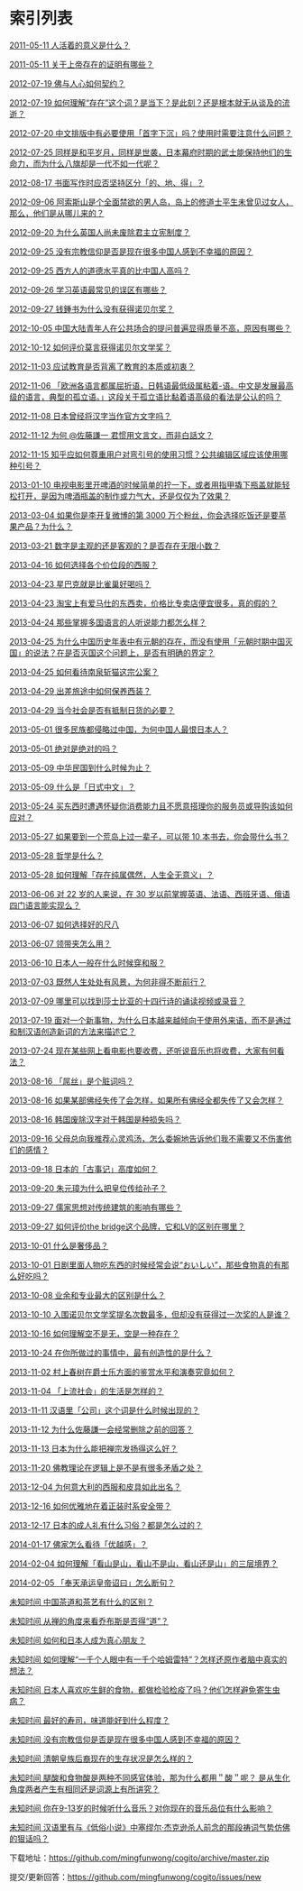 <h1>索引列表</h1>
<p><a href="https://github.com/mingfunwong/cogito/blob/master/2011-05-11%20%e4%ba%ba%e6%b4%bb%e7%9d%80%e7%9a%84%e6%84%8f%e4%b9%89%e6%98%af%e4%bb%80%e4%b9%88%ef%bc%9f.md"> 2011-05-11 人活着的意义是什么？</a></p>
<p><a href="https://github.com/mingfunwong/cogito/blob/master/2011-05-11%20%e5%85%b3%e4%ba%8e%e4%b8%8a%e5%b8%9d%e5%ad%98%e5%9c%a8%e7%9a%84%e8%af%81%e6%98%8e%e6%9c%89%e5%93%aa%e4%ba%9b%ef%bc%9f.md"> 2011-05-11 关于上帝存在的证明有哪些？</a></p>
<p><a href="https://github.com/mingfunwong/cogito/blob/master/2012-07-19%20%e4%bd%9b%e4%b8%8e%e4%ba%ba%e5%bf%83%e5%a6%82%e4%bd%95%e5%a5%91%e7%ba%a6%ef%bc%9f.md"> 2012-07-19 佛与人心如何契约？</a></p>
<p><a href="https://github.com/mingfunwong/cogito/blob/master/2012-07-19%20%e5%a6%82%e4%bd%95%e7%90%86%e8%a7%a3%e2%80%9c%e5%ad%98%e5%9c%a8%e2%80%9d%e8%bf%99%e4%b8%aa%e8%af%8d%ef%bc%9f%e6%98%af%e5%bd%93%e4%b8%8b%ef%bc%9f%e6%98%af%e6%ad%a4%e5%88%bb%ef%bc%9f%e8%bf%98%e6%98%af%e6%a0%b9%e6%9c%ac%e5%b0%b1%e6%97%a0%e4%bb%8e%e8%b0%88%e5%8f%8a%e7%9a%84%e6%b5%81%e9%80%9d%ef%bc%9f.md"> 2012-07-19 如何理解“存在”这个词？是当下？是此刻？还是根本就无从谈及的流逝？</a></p>
<p><a href="https://github.com/mingfunwong/cogito/blob/master/2012-07-20%20%e4%b8%ad%e6%96%87%e6%8e%92%e7%89%88%e4%b8%ad%e6%9c%89%e5%bf%85%e8%a6%81%e4%bd%bf%e7%94%a8%e3%80%8c%e9%a6%96%e5%ad%97%e4%b8%8b%e6%b2%89%e3%80%8d%e5%90%97%ef%bc%9f%e4%bd%bf%e7%94%a8%e6%97%b6%e9%9c%80%e8%a6%81%e6%b3%a8%e6%84%8f%e4%bb%80%e4%b9%88%e9%97%ae%e9%a2%98%ef%bc%9f.md"> 2012-07-20 中文排版中有必要使用「首字下沉」吗？使用时需要注意什么问题？</a></p>
<p><a href="https://github.com/mingfunwong/cogito/blob/master/2012-07-25%20%e5%90%8c%e6%a0%b7%e6%98%af%e5%92%8c%e5%b9%b3%e5%b2%81%e6%9c%88%ef%bc%8c%e5%90%8c%e6%a0%b7%e6%98%af%e4%b8%96%e8%a2%ad%ef%bc%8c%e6%97%a5%e6%9c%ac%e5%b9%95%e5%ba%9c%e6%97%b6%e6%9c%9f%e7%9a%84%e6%ad%a6%e5%a3%ab%e8%83%bd%e4%bf%9d%e6%8c%81%e4%bb%96%e4%bb%ac%e7%9a%84%e7%94%9f%e5%91%bd%e5%8a%9b%ef%bc%8c%e8%80%8c%e4%b8%ba%e4%bb%80%e4%b9%88%e5%85%ab%e6%97%97%e5%8d%b4%e6%98%af%e4%b8%80%e4%bb%a3%e4%b8%8d%e5%a6%82%e4%b8%80%e4%bb%a3%e5%91%a2%ef%bc%9f.md"> 2012-07-25 同样是和平岁月，同样是世袭，日本幕府时期的武士能保持他们的生命力，而为什么八旗却是一代不如一代呢？</a></p>
<p><a href="https://github.com/mingfunwong/cogito/blob/master/2012-08-17%20%e4%b9%a6%e9%9d%a2%e5%86%99%e4%bd%9c%e6%97%b6%e5%ba%94%e5%90%a6%e5%9d%9a%e6%8c%81%e5%8c%ba%e5%88%86%e3%80%8c%e7%9a%84%e3%80%81%e5%9c%b0%e3%80%81%e5%be%97%e3%80%8d%ef%bc%9f.md"> 2012-08-17 书面写作时应否坚持区分「的、地、得」？</a></p>
<p><a href="https://github.com/mingfunwong/cogito/blob/master/2012-09-06%20%e9%98%bf%e7%b4%a2%e6%96%af%e5%b1%b1%e6%98%af%e4%b8%aa%e5%85%a8%e9%9d%a2%e7%a6%81%e6%ac%b2%e7%9a%84%e7%94%b7%e4%ba%ba%e5%b2%9b%ef%bc%8c%e5%b2%9b%e4%b8%8a%e7%9a%84%e4%bf%ae%e9%81%93%e5%a3%ab%e5%b9%b3%e7%94%9f%e6%9c%aa%e6%9b%be%e8%a7%81%e8%bf%87%e5%a5%b3%e4%ba%ba%ef%bc%8c%e9%82%a3%e4%b9%88%ef%bc%8c%e4%bb%96%e4%bb%ac%e6%98%af%e4%bb%8e%e5%93%aa%e5%84%bf%e6%9d%a5%e7%9a%84%ef%bc%9f.md"> 2012-09-06 阿索斯山是个全面禁欲的男人岛，岛上的修道士平生未曾见过女人，那么，他们是从哪儿来的？</a></p>
<p><a href="https://github.com/mingfunwong/cogito/blob/master/2012-09-20%20%e4%b8%ba%e4%bb%80%e4%b9%88%e8%8b%b1%e5%9b%bd%e4%ba%ba%e5%b0%9a%e6%9c%aa%e5%ba%9f%e9%99%a4%e5%90%9b%e4%b8%bb%e7%ab%8b%e5%ae%aa%e5%88%b6%e5%ba%a6%ef%bc%9f.md"> 2012-09-20 为什么英国人尚未废除君主立宪制度？</a></p>
<p><a href="https://github.com/mingfunwong/cogito/blob/master/2012-09-25%20%e6%b2%a1%e6%9c%89%e5%ae%97%e6%95%99%e4%bf%a1%e4%bb%b0%e6%98%af%e5%90%a6%e6%98%af%e7%8e%b0%e5%9c%a8%e5%be%88%e5%a4%9a%e4%b8%ad%e5%9b%bd%e4%ba%ba%e6%84%9f%e5%88%b0%e4%b8%8d%e5%b9%b8%e7%a6%8f%e7%9a%84%e5%8e%9f%e5%9b%a0%ef%bc%9f.md"> 2012-09-25 没有宗教信仰是否是现在很多中国人感到不幸福的原因？</a></p>
<p><a href="https://github.com/mingfunwong/cogito/blob/master/2012-09-25%20%e8%a5%bf%e6%96%b9%e4%ba%ba%e7%9a%84%e9%81%93%e5%be%b7%e6%b0%b4%e5%b9%b3%e7%9c%9f%e7%9a%84%e6%af%94%e4%b8%ad%e5%9b%bd%e4%ba%ba%e9%ab%98%e5%90%97%ef%bc%9f.md"> 2012-09-25 西方人的道德水平真的比中国人高吗？</a></p>
<p><a href="https://github.com/mingfunwong/cogito/blob/master/2012-09-26%20%e5%ad%a6%e4%b9%a0%e8%8b%b1%e8%af%ad%e6%9c%80%e5%b8%b8%e8%a7%81%e7%9a%84%e8%af%af%e5%8c%ba%e6%9c%89%e5%93%aa%e4%ba%9b%ef%bc%9f.md"> 2012-09-26 学习英语最常见的误区有哪些？</a></p>
<p><a href="https://github.com/mingfunwong/cogito/blob/master/2012-09-27%20%e9%92%b1%e9%8d%be%e4%b9%a6%e4%b8%ba%e4%bb%80%e4%b9%88%e6%b2%a1%e6%9c%89%e8%8e%b7%e5%be%97%e8%af%ba%e8%b4%9d%e5%b0%94%e5%a5%96%ef%bc%9f.md"> 2012-09-27 钱鍾书为什么没有获得诺贝尔奖？</a></p>
<p><a href="https://github.com/mingfunwong/cogito/blob/master/2012-10-05%20%e4%b8%ad%e5%9b%bd%e5%a4%a7%e9%99%86%e9%9d%92%e5%b9%b4%e4%ba%ba%e5%9c%a8%e5%85%ac%e5%85%b1%e5%9c%ba%e5%90%88%e7%9a%84%e6%8f%90%e9%97%ae%e6%99%ae%e9%81%8d%e6%98%be%e5%be%97%e8%b4%a8%e9%87%8f%e4%b8%8d%e9%ab%98%ef%bc%8c%e5%8e%9f%e5%9b%a0%e6%9c%89%e5%93%aa%e4%ba%9b%ef%bc%9f.md"> 2012-10-05 中国大陆青年人在公共场合的提问普遍显得质量不高，原因有哪些？</a></p>
<p><a href="https://github.com/mingfunwong/cogito/blob/master/2012-10-12%20%e5%a6%82%e4%bd%95%e8%af%84%e4%bb%b7%e8%8e%ab%e8%a8%80%e8%8e%b7%e5%be%97%e8%af%ba%e8%b4%9d%e5%b0%94%e6%96%87%e5%ad%a6%e5%a5%96%ef%bc%9f.md"> 2012-10-12 如何评价莫言获得诺贝尔文学奖？</a></p>
<p><a href="https://github.com/mingfunwong/cogito/blob/master/2012-11-03%20%e5%ba%94%e8%af%95%e6%95%99%e8%82%b2%e6%98%af%e5%90%a6%e8%83%8c%e7%a6%bb%e4%ba%86%e6%95%99%e8%82%b2%e7%9a%84%e6%9c%ac%e8%b4%a8%e6%88%96%e5%88%9d%e8%a1%b7%ef%bc%9f.md"> 2012-11-03 应试教育是否背离了教育的本质或初衷？</a></p>
<p><a href="https://github.com/mingfunwong/cogito/blob/master/2012-11-06%20%e3%80%8c%e6%ac%a7%e6%b4%b2%e5%90%84%e8%af%ad%e8%a8%80%e9%83%bd%e5%b1%9e%e5%b1%88%e6%8a%98%e8%af%ad%ef%bc%8c%e6%97%a5%e9%9f%a9%e8%af%ad%e6%9c%80%e4%bd%8e%e7%ba%a7%e5%b1%9e%e7%b2%98%e7%9d%80%c2%ad%e8%af%ad%e3%80%82%e4%b8%ad%e6%96%87%e6%98%af%e5%8f%91%e5%b1%95%e6%9c%80%e9%ab%98%e7%ba%a7%e7%9a%84%e8%af%ad%e8%a8%80%ef%bc%8c%e5%85%b8%e5%9e%8b%e7%9a%84%e5%ad%a4%e7%ab%8b%e8%af%ad%e3%80%82%e3%80%8d%e8%bf%99%e6%ae%b5%e5%85%b3%e4%ba%8e%e5%ad%a4%e7%ab%8b%e8%af%ad%e6%af%94%e9%bb%8f%e7%9d%80%e8%af%ad%e9%ab%98%e7%ba%a7%e7%9a%84%e7%9c%8b%e6%b3%95%e6%98%af%e5%85%ac%e8%ae%a4%e7%9a%84%e5%90%97%ef%bc%9f.md"> 2012-11-06 「欧洲各语言都属屈折语，日韩语最低级属粘着-语。中文是发展最高级的语言，典型的孤立语。」这段关于孤立语比黏着语高级的看法是公认的吗？</a></p>
<p><a href="https://github.com/mingfunwong/cogito/blob/master/2012-11-08%20%e6%97%a5%e6%9c%ac%e6%9b%be%e7%bb%8f%e5%b0%86%e6%b1%89%e5%ad%97%e5%bd%93%e4%bd%9c%e5%ae%98%e6%96%b9%e6%96%87%e5%ad%97%e5%90%97%ef%bc%9f.md"> 2012-11-08 日本曾经将汉字当作官方文字吗？</a></p>
<p><a href="https://github.com/mingfunwong/cogito/blob/master/2012-11-12%20%e4%b8%ba%e4%bd%95%20@%e4%bd%90%e8%97%a4%e8%ac%99%e4%b8%80%20%e5%90%9b%e6%83%af%e7%94%a8%e6%96%87%e8%a8%80%e6%96%87%ef%bc%8c%e8%80%8c%e9%9d%9e%e7%99%bd%e8%a9%b1%e6%96%87%ef%bc%9f.md"> 2012-11-12 为何 @佐藤謙一 君惯用文言文，而非白話文？</a></p>
<p><a href="https://github.com/mingfunwong/cogito/blob/master/2012-11-15%20%e7%9f%a5%e4%b9%8e%e5%ba%94%e5%a6%82%e4%bd%95%e5%b0%8a%e9%87%8d%e7%94%a8%e6%88%b7%e5%af%b9%e5%bc%af%e5%bc%95%e5%8f%b7%e7%9a%84%e4%bd%bf%e7%94%a8%e4%b9%a0%e6%83%af%ef%bc%9f%e5%85%ac%e5%85%b1%e7%bc%96%e8%be%91%e5%8c%ba%e5%9f%9f%e5%ba%94%e8%af%a5%e4%bd%bf%e7%94%a8%e5%93%aa%e7%a7%8d%e5%bc%95%e5%8f%b7%ef%bc%9f.md"> 2012-11-15 知乎应如何尊重用户对弯引号的使用习惯？公共编辑区域应该使用哪种引号？</a></p>
<p><a href="https://github.com/mingfunwong/cogito/blob/master/2013-01-10%20%e7%94%b5%e8%a7%86%e7%94%b5%e5%bd%b1%e9%87%8c%e5%bc%80%e5%95%a4%e9%85%92%e7%9a%84%e6%97%b6%e5%80%99%e7%ae%80%e5%8d%95%e7%9a%84%e6%8b%a7%e4%b8%80%e4%b8%8b%ef%bc%8c%e6%88%96%e8%80%85%e7%94%a8%e6%8c%87%e7%94%b2%e6%92%ac%e4%b8%8b%e7%93%b6%e7%9b%96%e5%b0%b1%e8%83%bd%e8%bd%bb%e6%9d%be%e6%89%93%e5%bc%80%ef%bc%8c%e6%98%af%e5%9b%a0%e4%b8%ba%e5%95%a4%e9%85%92%e7%93%b6%e7%9b%96%e7%9a%84%e5%88%b6%e4%bd%9c%e6%88%96%e5%8a%9b%e6%b0%94%e5%a4%a7%ef%bc%8c%e8%bf%98%e6%98%af%e4%bb%85%e4%bb%85%e4%b8%ba%e4%ba%86%e6%95%88%e6%9e%9c%ef%bc%9f.md"> 2013-01-10 电视电影里开啤酒的时候简单的拧一下，或者用指甲撬下瓶盖就能轻松打开，是因为啤酒瓶盖的制作或力气大，还是仅仅为了效果？</a></p>
<p><a href="https://github.com/mingfunwong/cogito/blob/master/2013-03-04%20%e5%a6%82%e6%9e%9c%e4%bd%a0%e6%98%af%e6%9d%8e%e5%bc%80%e5%a4%8d%e5%be%ae%e5%8d%9a%e7%9a%84%e7%ac%ac%203000%20%e4%b8%87%e4%b8%aa%e7%b2%89%e4%b8%9d%ef%bc%8c%e4%bd%a0%e4%bc%9a%e9%80%89%e6%8b%a9%e5%90%83%e9%a5%ad%e8%bf%98%e6%98%af%e8%a6%81%e8%8b%b9%e6%9e%9c%e4%ba%a7%e5%93%81%ef%bc%9f%e4%b8%ba%e4%bb%80%e4%b9%88%ef%bc%9f.md"> 2013-03-04 如果你是李开复微博的第 3000 万个粉丝，你会选择吃饭还是要苹果产品？为什么？</a></p>
<p><a href="https://github.com/mingfunwong/cogito/blob/master/2013-03-21%20%e6%95%b0%e5%ad%97%e6%98%af%e4%b8%bb%e8%a7%82%e7%9a%84%e8%bf%98%e6%98%af%e5%ae%a2%e8%a7%82%e7%9a%84%ef%bc%9f%e6%98%af%e5%90%a6%e5%ad%98%e5%9c%a8%e6%97%a0%e9%99%90%e5%b0%8f%e6%95%b0%ef%bc%9f.md"> 2013-03-21 数字是主观的还是客观的？是否存在无限小数？</a></p>
<p><a href="https://github.com/mingfunwong/cogito/blob/master/2013-04-16%20%e5%a6%82%e4%bd%95%e9%80%89%e6%8b%a9%e5%90%84%e4%b8%aa%e4%bb%b7%e4%bd%8d%e6%ae%b5%e7%9a%84%e8%a5%bf%e6%9c%8d%ef%bc%9f.md"> 2013-04-16 如何选择各个价位段的西服？</a></p>
<p><a href="https://github.com/mingfunwong/cogito/blob/master/2013-04-23%20%e6%98%9f%e5%b7%b4%e5%85%8b%e5%b0%b1%e6%98%af%e6%af%94%e9%9b%80%e5%b7%a2%e5%a5%bd%e5%96%9d%e5%90%97%ef%bc%9f.md"> 2013-04-23 星巴克就是比雀巢好喝吗？</a></p>
<p><a href="https://github.com/mingfunwong/cogito/blob/master/2013-04-23%20%e6%b7%98%e5%ae%9d%e4%b8%8a%e6%9c%89%e7%88%b1%e9%a9%ac%e4%bb%95%e7%9a%84%e4%b8%9c%e8%a5%bf%e5%8d%96%ef%bc%8c%e4%bb%b7%e6%a0%bc%e6%af%94%e4%b8%93%e5%8d%96%e5%ba%97%e4%be%bf%e5%ae%9c%e5%be%88%e5%a4%9a%ef%bc%8c%e7%9c%9f%e7%9a%84%e5%81%87%e7%9a%84%ef%bc%9f.md"> 2013-04-23 淘宝上有爱马仕的东西卖，价格比专卖店便宜很多，真的假的？</a></p>
<p><a href="https://github.com/mingfunwong/cogito/blob/master/2013-04-24%20%e9%82%a3%e4%ba%9b%e6%8e%8c%e6%8f%a1%e5%a4%9a%e5%9b%bd%e8%af%ad%e8%a8%80%e7%9a%84%e4%ba%ba%e5%90%ac%e8%af%b4%e8%83%bd%e5%8a%9b%e9%83%bd%e6%80%8e%e4%b9%88%e6%a0%b7%ef%bc%9f.md"> 2013-04-24 那些掌握多国语言的人听说能力都怎么样？</a></p>
<p><a href="https://github.com/mingfunwong/cogito/blob/master/2013-04-25%20%e4%b8%ba%e4%bb%80%e4%b9%88%e4%b8%ad%e5%9b%bd%e5%8e%86%e5%8f%b2%e5%b9%b4%e8%a1%a8%e4%b8%ad%e6%9c%89%e5%85%83%e6%9c%9d%e7%9a%84%e5%ad%98%e5%9c%a8%ef%bc%8c%e8%80%8c%e6%b2%a1%e6%9c%89%e4%bd%bf%e7%94%a8%e3%80%8c%e5%85%83%e6%9c%9d%e6%97%b6%e6%9c%9f%e4%b8%ad%e5%9b%bd%e7%81%ad%e5%9b%bd%e3%80%8d%e7%9a%84%e8%af%b4%e6%b3%95%ef%bc%9f%e5%9c%a8%e6%98%af%e5%90%a6%e7%81%ad%e5%9b%bd%e8%bf%99%e4%b8%aa%e9%97%ae%e9%a2%98%e4%b8%8a%ef%bc%8c%e6%98%af%e5%90%a6%e6%9c%89%e6%98%8e%e7%a1%ae%e7%9a%84%e7%95%8c%e5%ae%9a%ef%bc%9f.md"> 2013-04-25 为什么中国历史年表中有元朝的存在，而没有使用「元朝时期中国灭国」的说法？在是否灭国这个问题上，是否有明确的界定？</a></p>
<p><a href="https://github.com/mingfunwong/cogito/blob/master/2013-04-25%20%e5%a6%82%e4%bd%95%e7%9c%8b%e5%be%85%e5%8d%97%e6%b3%89%e6%96%a9%e7%8c%ab%e8%bf%99%e5%ae%97%e5%85%ac%e6%a1%88%ef%bc%9f.md"> 2013-04-25 如何看待南泉斩猫这宗公案？</a></p>
<p><a href="https://github.com/mingfunwong/cogito/blob/master/2013-04-29%20%e5%87%ba%e5%b7%ae%e6%97%85%e9%80%94%e4%b8%ad%e5%a6%82%e4%bd%95%e4%bf%9d%e5%85%bb%e8%a5%bf%e8%a3%85%ef%bc%9f.md"> 2013-04-29 出差旅途中如何保养西装？</a></p>
<p><a href="https://github.com/mingfunwong/cogito/blob/master/2013-04-29%20%e5%bd%93%e4%bb%8a%e7%a4%be%e4%bc%9a%e6%98%af%e5%90%a6%e6%9c%89%e6%8a%b5%e5%88%b6%e6%97%a5%e8%b4%a7%e7%9a%84%e5%bf%85%e8%a6%81%ef%bc%9f.md"> 2013-04-29 当今社会是否有抵制日货的必要？</a></p>
<p><a href="https://github.com/mingfunwong/cogito/blob/master/2013-05-01%20%e5%be%88%e5%a4%9a%e6%b0%91%e6%97%8f%e9%83%bd%e4%be%b5%e7%95%a5%e8%bf%87%e4%b8%ad%e5%9b%bd%ef%bc%8c%e4%b8%ba%e4%bd%95%e4%b8%ad%e5%9b%bd%e4%ba%ba%e6%9c%80%e6%81%a8%e6%97%a5%e6%9c%ac%e4%ba%ba%ef%bc%9f.md"> 2013-05-01 很多民族都侵略过中国，为何中国人最恨日本人？</a></p>
<p><a href="https://github.com/mingfunwong/cogito/blob/master/2013-05-01%20%e7%bb%9d%e5%af%b9%e6%98%af%e7%bb%9d%e5%af%b9%e7%9a%84%e5%90%97%ef%bc%9f.md"> 2013-05-01 绝对是绝对的吗？</a></p>
<p><a href="https://github.com/mingfunwong/cogito/blob/master/2013-05-09%20%e4%b8%ad%e5%8d%8e%e6%b0%91%e5%9b%bd%e5%88%b0%e4%bb%80%e4%b9%88%e6%97%b6%e5%80%99%e4%b8%ba%e6%ad%a2%ef%bc%9f.md"> 2013-05-09 中华民国到什么时候为止？</a></p>
<p><a href="https://github.com/mingfunwong/cogito/blob/master/2013-05-09%20%e4%bb%80%e4%b9%88%e6%98%af%e3%80%8c%e6%97%a5%e5%bc%8f%e4%b8%ad%e6%96%87%e3%80%8d%ef%bc%9f.md"> 2013-05-09 什么是「日式中文」？</a></p>
<p><a href="https://github.com/mingfunwong/cogito/blob/master/2013-05-24%20%e4%b9%b0%e4%b8%9c%e8%a5%bf%e6%97%b6%e9%81%ad%e9%81%87%e6%80%80%e7%96%91%e4%bd%a0%e6%b6%88%e8%b4%b9%e8%83%bd%e5%8a%9b%e4%b8%94%e4%b8%8d%e6%84%bf%e6%84%8f%e6%90%ad%e7%90%86%e4%bd%a0%e7%9a%84%e6%9c%8d%e5%8a%a1%e5%91%98%e6%88%96%e5%af%bc%e8%b4%ad%e8%af%a5%e5%a6%82%e4%bd%95%e5%ba%94%e5%af%b9%ef%bc%9f.md"> 2013-05-24 买东西时遭遇怀疑你消费能力且不愿意搭理你的服务员或导购该如何应对？</a></p>
<p><a href="https://github.com/mingfunwong/cogito/blob/master/2013-05-27%20%e5%a6%82%e6%9e%9c%e8%a6%81%e5%88%b0%e4%b8%80%e4%b8%aa%e8%8d%92%e5%b2%9b%e4%b8%8a%e8%bf%87%e4%b8%80%e8%be%88%e5%ad%90%ef%bc%8c%e5%8f%af%e4%bb%a5%e5%b8%a6%2010%20%e6%9c%ac%e4%b9%a6%e5%8e%bb%ef%bc%8c%e4%bd%a0%e4%bc%9a%e5%b8%a6%e4%bb%80%e4%b9%88%e4%b9%a6%ef%bc%9f.md"> 2013-05-27 如果要到一个荒岛上过一辈子，可以带 10 本书去，你会带什么书？</a></p>
<p><a href="https://github.com/mingfunwong/cogito/blob/master/2013-05-28%20%e5%93%b2%e5%ad%a6%e6%98%af%e4%bb%80%e4%b9%88%ef%bc%9f.md"> 2013-05-28 哲学是什么？</a></p>
<p><a href="https://github.com/mingfunwong/cogito/blob/master/2013-05-28%20%e5%a6%82%e4%bd%95%e7%90%86%e8%a7%a3%e3%80%8c%e5%ad%98%e5%9c%a8%e7%ba%af%e5%b1%9e%e5%81%b6%e7%84%b6%ef%bc%8c%e4%ba%ba%e7%94%9f%e5%85%a8%e6%97%a0%e6%84%8f%e4%b9%89%e3%80%8d%ef%bc%9f.md"> 2013-05-28 如何理解「存在纯属偶然，人生全无意义」？</a></p>
<p><a href="https://github.com/mingfunwong/cogito/blob/master/2013-06-06%20%e5%af%b9%2022%20%e5%b2%81%e7%9a%84%e4%ba%ba%e6%9d%a5%e8%af%b4%ef%bc%8c%e5%9c%a8%2030%20%e5%b2%81%e4%bb%a5%e5%89%8d%e6%8e%8c%e6%8f%a1%e8%8b%b1%e8%af%ad%e3%80%81%e6%b3%95%e8%af%ad%e3%80%81%e8%a5%bf%e7%8f%ad%e7%89%99%e8%af%ad%e3%80%81%e4%bf%84%e8%af%ad%e5%9b%9b%e9%97%a8%e8%af%ad%e8%a8%80%e8%83%bd%e5%ae%9e%e7%8e%b0%e4%b9%88%ef%bc%9f.md"> 2013-06-06 对 22 岁的人来说，在 30 岁以前掌握英语、法语、西班牙语、俄语四门语言能实现么？</a></p>
<p><a href="https://github.com/mingfunwong/cogito/blob/master/2013-06-07%20%e5%a6%82%e4%bd%95%e9%80%89%e6%8b%a9%e5%a5%bd%e7%9a%84%e5%b0%ba%e5%85%ab.md"> 2013-06-07 如何选择好的尺八</a></p>
<p><a href="https://github.com/mingfunwong/cogito/blob/master/2013-06-07%20%e9%a2%86%e5%b8%a6%e5%a4%b9%e6%80%8e%e4%b9%88%e7%94%a8%ef%bc%9f.md"> 2013-06-07 领带夹怎么用？</a></p>
<p><a href="https://github.com/mingfunwong/cogito/blob/master/2013-06-10%20%e6%97%a5%e6%9c%ac%e4%ba%ba%e4%b8%80%e8%88%ac%e5%9c%a8%e4%bb%80%e4%b9%88%e6%97%b6%e5%80%99%e7%a9%bf%e5%92%8c%e6%9c%8d%ef%bc%9f.md"> 2013-06-10 日本人一般在什么时候穿和服？</a></p>
<p><a href="https://github.com/mingfunwong/cogito/blob/master/2013-07-03%20%e6%97%a2%e7%84%b6%e4%ba%ba%e7%94%9f%e5%a4%84%e5%a4%84%e6%9c%89%e9%a3%8e%e6%99%af%ef%bc%8c%e4%b8%ba%e4%bd%95%e9%9d%9e%e5%be%97%e4%b8%8d%e6%96%ad%e5%89%8d%e8%a1%8c%ef%bc%9f.md"> 2013-07-03 既然人生处处有风景，为何非得不断前行？</a></p>
<p><a href="https://github.com/mingfunwong/cogito/blob/master/2013-07-09%20%e5%93%aa%e9%87%8c%e5%8f%af%e4%bb%a5%e6%89%be%e5%88%b0%e8%8e%8e%e5%a3%ab%e6%af%94%e4%ba%9a%e7%9a%84%e5%8d%81%e5%9b%9b%e8%a1%8c%e8%af%97%e7%9a%84%e8%af%b5%e8%af%bb%e8%a7%86%e9%a2%91%e6%88%96%e5%bd%95%e9%9f%b3%ef%bc%9f.md"> 2013-07-09 哪里可以找到莎士比亚的十四行诗的诵读视频或录音？</a></p>
<p><a href="https://github.com/mingfunwong/cogito/blob/master/2013-07-19%20%e9%9d%a2%e5%af%b9%e4%b8%80%e4%b8%aa%e6%96%b0%e4%ba%8b%e7%89%a9%ef%bc%8c%e4%b8%ba%e4%bb%80%e4%b9%88%e6%97%a5%e6%9c%ac%e8%b6%8a%e6%9d%a5%e8%b6%8a%e5%80%be%e5%90%91%e4%ba%8e%e4%bd%bf%e7%94%a8%e5%a4%96%e6%9d%a5%e8%af%ad%ef%bc%8c%e8%80%8c%e4%b8%8d%e6%98%af%e9%80%9a%e8%bf%87%e5%92%8c%e5%88%b6%e6%b1%89%e8%af%ad%e5%88%9b%e9%80%a0%e6%96%b0%e8%af%8d%e7%9a%84%e6%96%b9%e6%b3%95%e6%9d%a5%e6%8f%8f%e8%bf%b0%e5%ae%83%ef%bc%9f.md"> 2013-07-19 面对一个新事物，为什么日本越来越倾向于使用外来语，而不是通过和制汉语创造新词的方法来描述它？</a></p>
<p><a href="https://github.com/mingfunwong/cogito/blob/master/2013-07-24%20%e7%8e%b0%e5%9c%a8%e6%9f%90%e4%ba%9b%e7%bd%91%e4%b8%8a%e7%9c%8b%e7%94%b5%e5%bd%b1%e4%b9%9f%e8%a6%81%e6%94%b6%e8%b4%b9%ef%bc%8c%e8%bf%98%e5%90%ac%e8%af%b4%e9%9f%b3%e4%b9%90%e4%b9%9f%e5%b0%86%e6%94%b6%e8%b4%b9%ef%bc%8c%e5%a4%a7%e5%ae%b6%e6%9c%89%e4%bd%95%e7%9c%8b%e6%b3%95%ef%bc%9f.md"> 2013-07-24 现在某些网上看电影也要收费，还听说音乐也将收费，大家有何看法？</a></p>
<p><a href="https://github.com/mingfunwong/cogito/blob/master/2013-08-16%20%e3%80%8c%e5%b1%8c%e4%b8%9d%e3%80%8d%e6%98%af%e4%b8%aa%e8%84%8f%e8%af%8d%e5%90%97%ef%bc%9f.md"> 2013-08-16 「屌丝」是个脏词吗？</a></p>
<p><a href="https://github.com/mingfunwong/cogito/blob/master/2013-08-16%20%e5%a6%82%e6%9e%9c%e6%9f%90%e9%83%a8%e4%bd%9b%e7%bb%8f%e5%a4%b1%e4%bc%a0%e4%ba%86%e4%bc%9a%e6%80%8e%e6%a0%b7%ef%bc%8c%e5%a6%82%e6%9e%9c%e6%89%80%e6%9c%89%e4%bd%9b%e7%bb%8f%e5%85%a8%e9%83%bd%e5%a4%b1%e4%bc%a0%e4%ba%86%e5%8f%88%e4%bc%9a%e6%80%8e%e6%a0%b7%ef%bc%9f.md"> 2013-08-16 如果某部佛经失传了会怎样，如果所有佛经全都失传了又会怎样？</a></p>
<p><a href="https://github.com/mingfunwong/cogito/blob/master/2013-08-16%20%e9%9f%a9%e5%9b%bd%e5%ba%9f%e9%99%a4%e6%b1%89%e5%ad%97%e5%af%b9%e4%ba%8e%e9%9f%a9%e5%9b%bd%e6%98%af%e7%a7%8d%e6%8d%9f%e5%a4%b1%e5%90%97%ef%bc%9f.md"> 2013-08-16 韩国废除汉字对于韩国是种损失吗？</a></p>
<p><a href="https://github.com/mingfunwong/cogito/blob/master/2013-09-16%20%e7%88%b6%e6%af%8d%e6%80%bb%e5%90%91%e6%88%91%e6%8e%a8%e8%8d%90%e5%bf%83%e7%81%b5%e9%b8%a1%e6%b1%a4%ef%bc%8c%e6%80%8e%e4%b9%88%e5%a7%94%e5%a9%89%e5%9c%b0%e5%91%8a%e8%af%89%e4%bb%96%e4%bb%ac%e6%88%91%e4%b8%8d%e9%9c%80%e8%a6%81%e5%8f%88%e4%b8%8d%e4%bc%a4%e5%ae%b3%e4%bb%96%e4%bb%ac%e7%9a%84%e6%84%9f%e6%83%85%ef%bc%9f.md"> 2013-09-16 父母总向我推荐心灵鸡汤，怎么委婉地告诉他们我不需要又不伤害他们的感情？</a></p>
<p><a href="https://github.com/mingfunwong/cogito/blob/master/2013-09-18%20%e6%97%a5%e6%9c%ac%e7%9a%84%e3%80%8c%e5%8f%a4%e4%ba%8b%e8%ae%b0%e3%80%8d%e9%ab%98%e5%ba%a6%e5%a6%82%e4%bd%95%ef%bc%9f.md"> 2013-09-18 日本的「古事记」高度如何？</a></p>
<p><a href="https://github.com/mingfunwong/cogito/blob/master/2013-09-20%20%e6%9c%b1%e5%85%83%e7%92%8b%e4%b8%ba%e4%bb%80%e4%b9%88%e6%8a%8a%e7%9a%87%e4%bd%8d%e4%bc%a0%e7%bb%99%e5%ad%99%e5%ad%90%ef%bc%9f.md"> 2013-09-20 朱元璋为什么把皇位传给孙子？</a></p>
<p><a href="https://github.com/mingfunwong/cogito/blob/master/2013-09-27%20%e5%84%92%e5%ae%b6%e6%80%9d%e6%83%b3%e5%af%b9%e4%bc%a0%e7%bb%9f%e5%bb%ba%e7%ad%91%e7%9a%84%e5%bd%b1%e5%93%8d%e6%9c%89%e5%93%aa%e4%ba%9b%ef%bc%9f.md"> 2013-09-27 儒家思想对传统建筑的影响有哪些？</a></p>
<p><a href="https://github.com/mingfunwong/cogito/blob/master/2013-09-27%20%e5%a6%82%e4%bd%95%e8%af%84%e4%bb%b7the%20bridge%e8%bf%99%e4%b8%aa%e5%93%81%e7%89%8c%ef%bc%8c%e5%ae%83%e5%92%8cLV%e7%9a%84%e5%8c%ba%e5%88%ab%e5%9c%a8%e5%93%aa%e9%87%8c%ef%bc%9f.md"> 2013-09-27 如何评价the bridge这个品牌，它和LV的区别在哪里？</a></p>
<p><a href="https://github.com/mingfunwong/cogito/blob/master/2013-10-01%20%e4%bb%80%e4%b9%88%e6%98%af%e5%a5%a2%e4%be%88%e5%93%81%ef%bc%9f.md"> 2013-10-01 什么是奢侈品？</a></p>
<p><a href="https://github.com/mingfunwong/cogito/blob/master/2013-10-01%20%e6%97%a5%e5%89%a7%e9%87%8c%e9%9d%a2%e4%ba%ba%e7%89%a9%e5%90%83%e4%b8%9c%e8%a5%bf%e7%9a%84%e6%97%b6%e5%80%99%e7%bb%8f%e5%b8%b8%e4%bc%9a%e8%af%b4%e2%80%9c%e3%81%8a%e3%81%84%e3%81%97%e3%81%84%e2%80%9d%ef%bc%8c%e9%82%a3%e4%ba%9b%e9%a3%9f%e7%89%a9%e7%9c%9f%e7%9a%84%e6%9c%89%e9%82%a3%e4%b9%88%e5%a5%bd%e5%90%83%e5%90%97%ef%bc%9f.md"> 2013-10-01 日剧里面人物吃东西的时候经常会说“おいしい”，那些食物真的有那么好吃吗？</a></p>
<p><a href="https://github.com/mingfunwong/cogito/blob/master/2013-10-08%20%e4%b8%9a%e4%bd%99%e5%92%8c%e4%b8%93%e4%b8%9a%e6%9c%80%e5%a4%a7%e7%9a%84%e5%8c%ba%e5%88%ab%e6%98%af%e4%bb%80%e4%b9%88%ef%bc%9f.md"> 2013-10-08 业余和专业最大的区别是什么？</a></p>
<p><a href="https://github.com/mingfunwong/cogito/blob/master/2013-10-10%20%e5%85%a5%e5%9b%b4%e8%af%ba%e8%b4%9d%e5%b0%94%e6%96%87%e5%ad%a6%e5%a5%96%e6%8f%90%e5%90%8d%e6%ac%a1%e6%95%b0%e6%9c%80%e5%a4%9a%ef%bc%8c%e4%bd%86%e5%8d%b4%e6%b2%a1%e6%9c%89%e8%8e%b7%e5%be%97%e8%bf%87%e4%b8%80%e6%ac%a1%e5%a5%96%e7%9a%84%e4%ba%ba%e6%98%af%e8%b0%81%ef%bc%9f.md"> 2013-10-10 入围诺贝尔文学奖提名次数最多，但却没有获得过一次奖的人是谁？</a></p>
<p><a href="https://github.com/mingfunwong/cogito/blob/master/2013-10-16%20%e5%a6%82%e4%bd%95%e7%90%86%e8%a7%a3%e7%a9%ba%e4%b8%8d%e6%98%af%e6%97%a0%ef%bc%8c%e7%a9%ba%e6%98%af%e4%b8%80%e7%a7%8d%e5%ad%98%e5%9c%a8%ef%bc%9f.md"> 2013-10-16 如何理解空不是无，空是一种存在？</a></p>
<p><a href="https://github.com/mingfunwong/cogito/blob/master/2013-10-24%20%e5%9c%a8%e4%bd%a0%e6%89%80%e5%81%9a%e8%bf%87%e7%9a%84%e4%ba%8b%e6%83%85%e4%b8%ad%ef%bc%8c%e6%9c%80%e6%9c%89%e5%88%9b%e9%80%a0%e6%80%a7%e7%9a%84%e6%98%af%e4%bb%80%e4%b9%88%ef%bc%9f.md"> 2013-10-24 在你所做过的事情中，最有创造性的是什么？</a></p>
<p><a href="https://github.com/mingfunwong/cogito/blob/master/2013-11-02%20%e6%9d%91%e4%b8%8a%e6%98%a5%e6%a0%91%e5%9c%a8%e7%88%b5%e5%a3%ab%e4%b9%90%e6%96%b9%e9%9d%a2%e7%9a%84%e9%89%b4%e8%b5%8f%e6%b0%b4%e5%b9%b3%e5%92%8c%e6%bc%94%e5%a5%8f%e7%a9%b6%e7%ab%9f%e5%a6%82%e4%bd%95%ef%bc%9f.md"> 2013-11-02 村上春树在爵士乐方面的鉴赏水平和演奏究竟如何？</a></p>
<p><a href="https://github.com/mingfunwong/cogito/blob/master/2013-11-04%20%e3%80%8c%e4%b8%8a%e6%b5%81%e7%a4%be%e4%bc%9a%e3%80%8d%e7%9a%84%e7%94%9f%e6%b4%bb%e6%98%af%e6%80%8e%e6%a0%b7%e7%9a%84%ef%bc%9f.md"> 2013-11-04 「上流社会」的生活是怎样的？</a></p>
<p><a href="https://github.com/mingfunwong/cogito/blob/master/2013-11-11%20%e6%b1%89%e8%af%ad%e9%87%8c%e3%80%8c%e5%85%ac%e5%8f%b8%e3%80%8d%e8%bf%99%e4%b8%aa%e8%af%8d%e6%98%af%e4%bb%80%e4%b9%88%e6%97%b6%e5%80%99%e5%87%ba%e7%8e%b0%e7%9a%84%ef%bc%9f.md"> 2013-11-11 汉语里「公司」这个词是什么时候出现的？</a></p>
<p><a href="https://github.com/mingfunwong/cogito/blob/master/2013-11-12%20%e4%b8%ba%e4%bb%80%e4%b9%88%e4%bd%90%e8%97%a4%e8%ac%99%e4%b8%80%e4%bc%9a%e7%bb%8f%e5%b8%b8%e5%88%a0%e9%99%a4%e4%b9%8b%e5%89%8d%e7%9a%84%e5%9b%9e%e7%ad%94%ef%bc%9f.md"> 2013-11-12 为什么佐藤謙一会经常删除之前的回答？</a></p>
<p><a href="https://github.com/mingfunwong/cogito/blob/master/2013-11-13%20%e6%97%a5%e6%9c%ac%e4%b8%ba%e4%bb%80%e4%b9%88%e8%83%bd%e6%8a%8a%e7%a6%85%e5%ae%97%e5%8f%91%e6%89%ac%e5%be%97%e8%bf%99%e4%b9%88%e5%a5%bd%ef%bc%9f.md"> 2013-11-13 日本为什么能把禅宗发扬得这么好？</a></p>
<p><a href="https://github.com/mingfunwong/cogito/blob/master/2013-11-20%20%e4%bd%9b%e6%95%99%e7%90%86%e8%ae%ba%e5%9c%a8%e9%80%bb%e8%be%91%e4%b8%8a%e6%98%af%e4%b8%8d%e6%98%af%e6%9c%89%e5%be%88%e5%a4%9a%e7%9f%9b%e7%9b%be%e4%b9%8b%e5%a4%84%ef%bc%9f.md"> 2013-11-20 佛教理论在逻辑上是不是有很多矛盾之处？</a></p>
<p><a href="https://github.com/mingfunwong/cogito/blob/master/2013-12-04%20%e4%b8%ba%e4%bd%95%e6%84%8f%e5%a4%a7%e5%88%a9%e7%9a%84%e8%a5%bf%e6%9c%8d%e5%92%8c%e7%9a%ae%e5%85%b7%e5%a6%82%e6%ad%a4%e5%87%ba%e5%90%8d%ef%bc%9f.md"> 2013-12-04 为何意大利的西服和皮具如此出名？</a></p>
<p><a href="https://github.com/mingfunwong/cogito/blob/master/2013-12-16%20%e5%a6%82%e4%bd%95%e4%bc%98%e9%9b%85%e5%9c%b0%e5%9c%a8%e7%9d%80%e6%ad%a3%e8%a3%85%e6%97%b6%e7%b3%bb%e5%ae%89%e5%85%a8%e5%b8%a6%ef%bc%9f.md"> 2013-12-16 如何优雅地在着正装时系安全带？</a></p>
<p><a href="https://github.com/mingfunwong/cogito/blob/master/2013-12-17%20%e6%97%a5%e6%9c%ac%e7%9a%84%e6%88%90%e4%ba%ba%e7%a4%bc%e6%9c%89%e4%bb%80%e4%b9%88%e4%b9%a0%e4%bf%97%ef%bc%9f%e9%83%bd%e6%98%af%e6%80%8e%e4%b9%88%e8%bf%87%e7%9a%84%ef%bc%9f.md"> 2013-12-17 日本的成人礼有什么习俗？都是怎么过的？</a></p>
<p><a href="https://github.com/mingfunwong/cogito/blob/master/2014-01-17%20%e4%bd%9b%e5%ae%b6%e6%80%8e%e4%b9%88%e7%9c%8b%e5%be%85%e3%80%8c%e4%bc%98%e8%b6%8a%e6%84%9f%e3%80%8d%ef%bc%9f.md"> 2014-01-17 佛家怎么看待「优越感」？</a></p>
<p><a href="https://github.com/mingfunwong/cogito/blob/master/2014-02-04%20%e5%a6%82%e4%bd%95%e7%90%86%e8%a7%a3%e3%80%8c%e7%9c%8b%e5%b1%b1%e6%98%af%e5%b1%b1%ef%bc%8c%e7%9c%8b%e5%b1%b1%e4%b8%8d%e6%98%af%e5%b1%b1%ef%bc%8c%e7%9c%8b%e5%b1%b1%e8%bf%98%e6%98%af%e5%b1%b1%e3%80%8d%e7%9a%84%e4%b8%89%e5%b1%82%e5%a2%83%e7%95%8c%ef%bc%9f.md"> 2014-02-04 如何理解「看山是山，看山不是山，看山还是山」的三层境界？</a></p>
<p><a href="https://github.com/mingfunwong/cogito/blob/master/2014-02-05%20%e3%80%8c%e5%a5%89%e5%a4%a9%e6%89%bf%e8%bf%90%e7%9a%87%e5%b8%9d%e8%af%8f%e6%9b%b0%e3%80%8d%e6%80%8e%e4%b9%88%e6%96%ad%e5%8f%a5%ef%bc%9f.md"> 2014-02-05 「奉天承运皇帝诏曰」怎么断句？</a></p>
<p><a href="https://github.com/mingfunwong/cogito/blob/master/%e6%9c%aa%e7%9f%a5%e6%97%b6%e9%97%b4%20%20%e4%b8%ad%e5%9b%bd%e8%8c%b6%e9%81%93%e5%92%8c%e8%8c%b6%e8%89%ba%e6%9c%89%e4%bb%80%e4%b9%88%e7%9a%84%e5%8c%ba%e5%88%ab%ef%bc%9f.md"> 未知时间  中国茶道和茶艺有什么的区别？</a></p>
<p><a href="https://github.com/mingfunwong/cogito/blob/master/%e6%9c%aa%e7%9f%a5%e6%97%b6%e9%97%b4%20%20%e4%bb%8e%e7%a6%85%e7%9a%84%e8%a7%92%e5%ba%a6%e6%9d%a5%e7%9c%8b%e4%b9%94%e5%b8%83%e6%96%af%e6%98%af%e5%90%a6%e5%be%97%e2%80%9c%e9%81%93%e2%80%9d%ef%bc%9f.md"> 未知时间  从禅的角度来看乔布斯是否得“道”？</a></p>
<p><a href="https://github.com/mingfunwong/cogito/blob/master/%e6%9c%aa%e7%9f%a5%e6%97%b6%e9%97%b4%20%20%e5%a6%82%e4%bd%95%e5%92%8c%e6%97%a5%e6%9c%ac%e4%ba%ba%e6%88%90%e4%b8%ba%e7%9c%9f%e5%bf%83%e6%9c%8b%e5%8f%8b%ef%bc%9f.md"> 未知时间  如何和日本人成为真心朋友？</a></p>
<p><a href="https://github.com/mingfunwong/cogito/blob/master/%e6%9c%aa%e7%9f%a5%e6%97%b6%e9%97%b4%20%20%e5%a6%82%e4%bd%95%e7%90%86%e8%a7%a3%e2%80%9c%e4%b8%80%e5%8d%83%e4%b8%aa%e4%ba%ba%e7%9c%bc%e4%b8%ad%e6%9c%89%e4%b8%80%e5%8d%83%e4%b8%aa%e5%93%88%e5%a7%86%e9%9b%b7%e7%89%b9%e2%80%9d%ef%bc%9f%e6%80%8e%e6%a0%b7%e8%bf%98%e5%8e%9f%e4%bd%9c%e8%80%85%e8%84%91%e4%b8%ad%e7%9c%9f%e5%ae%9e%e7%9a%84%e6%83%b3%e6%b3%95%ef%bc%9f.md"> 未知时间  如何理解“一千个人眼中有一千个哈姆雷特”？怎样还原作者脑中真实的想法？</a></p>
<p><a href="https://github.com/mingfunwong/cogito/blob/master/%e6%9c%aa%e7%9f%a5%e6%97%b6%e9%97%b4%20%20%e6%97%a5%e6%9c%ac%e4%ba%ba%e5%96%9c%e6%ac%a2%e5%90%83%e7%94%9f%e9%b2%9c%e7%9a%84%e9%a3%9f%e7%89%a9%ef%bc%8c%e9%83%bd%e5%81%9a%e6%a3%80%e9%aa%8c%e6%a3%80%e7%96%ab%e4%ba%86%e5%90%97%ef%bc%9f%e4%bb%96%e4%bb%ac%e6%80%8e%e6%a0%b7%e9%81%bf%e5%85%8d%e5%af%84%e7%94%9f%e8%99%ab%e7%97%85%ef%bc%9f.md"> 未知时间  日本人喜欢吃生鲜的食物，都做检验检疫了吗？他们怎样避免寄生虫病？</a></p>
<p><a href="https://github.com/mingfunwong/cogito/blob/master/%e6%9c%aa%e7%9f%a5%e6%97%b6%e9%97%b4%20%20%e6%9c%80%e5%a5%bd%e7%9a%84%e5%af%bf%e5%8f%b8%ef%bc%8c%e5%91%b3%e9%81%93%e8%83%bd%e5%a5%bd%e5%88%b0%e4%bb%80%e4%b9%88%e7%a8%8b%e5%ba%a6%ef%bc%9f.md"> 未知时间  最好的寿司，味道能好到什么程度？</a></p>
<p><a href="https://github.com/mingfunwong/cogito/blob/master/%e6%9c%aa%e7%9f%a5%e6%97%b6%e9%97%b4%20%20%e6%b2%a1%e6%9c%89%e5%ae%97%e6%95%99%e4%bf%a1%e4%bb%b0%e6%98%af%e5%90%a6%e6%98%af%e7%8e%b0%e5%9c%a8%e5%be%88%e5%a4%9a%e4%b8%ad%e5%9b%bd%e4%ba%ba%e6%84%9f%e5%88%b0%e4%b8%8d%e5%b9%b8%e7%a6%8f%e7%9a%84%e5%8e%9f%e5%9b%a0%ef%bc%9f.md"> 未知时间  没有宗教信仰是否是现在很多中国人感到不幸福的原因？</a></p>
<p><a href="https://github.com/mingfunwong/cogito/blob/master/%e6%9c%aa%e7%9f%a5%e6%97%b6%e9%97%b4%20%20%e6%b8%85%e6%9c%9d%e7%9a%87%e6%97%8f%e5%90%8e%e8%a3%94%e7%8e%b0%e5%9c%a8%e7%9a%84%e7%94%9f%e5%ad%98%e7%8a%b6%e5%86%b5%e6%98%af%e6%80%8e%e4%b9%88%e6%a0%b7%e7%9a%84%ef%bc%9f.md"> 未知时间  清朝皇族后裔现在的生存状况是怎么样的？</a></p>
<p><a href="https://github.com/mingfunwong/cogito/blob/master/%e6%9c%aa%e7%9f%a5%e6%97%b6%e9%97%b4%20%20%e8%85%bf%e9%85%b8%e5%92%8c%e9%a3%9f%e7%89%a9%e9%85%b8%e6%98%af%e4%b8%a4%e7%a7%8d%e4%b8%8d%e5%90%8c%e6%84%9f%e5%ae%98%e4%bd%93%e9%aa%8c%ef%bc%8c%e9%82%a3%e4%b8%ba%e4%bb%80%e4%b9%88%e9%83%bd%e7%94%a8%ef%bc%82%e9%85%b8%ef%bc%82%e5%91%a2%ef%bc%9f%20%e6%98%af%e4%bb%8e%e7%94%9f%e5%8c%96%e8%a7%92%e5%ba%a6%e4%b8%a4%e8%80%85%e4%ba%a7%e7%94%9f%e6%9c%89%e7%9b%b8%e5%90%8c%e8%bf%98%e6%98%af%e8%af%8d%e6%ba%90%e4%b8%8a%e6%9c%89%e6%89%80%e8%ae%b2%e7%a9%b6%ef%bc%9f.md"> 未知时间  腿酸和食物酸是两种不同感官体验，那为什么都用＂酸＂呢？ 是从生化角度两者产生有相同还是词源上有所讲究？</a></p>
<p><a href="https://github.com/mingfunwong/cogito/blob/master/%e6%9c%aa%e7%9f%a5%e6%97%b6%e9%97%b4%20%e4%bd%a0%e5%9c%a89-13%e5%b2%81%e7%9a%84%e6%97%b6%e5%80%99%e5%90%ac%e4%bb%80%e4%b9%88%e9%9f%b3%e4%b9%90%ef%bc%9f%e5%af%b9%e4%bd%a0%e7%8e%b0%e5%9c%a8%e7%9a%84%e9%9f%b3%e4%b9%90%e5%93%81%e4%bd%8d%e6%9c%89%e4%bb%80%e4%b9%88%e5%bd%b1%e5%93%8d%ef%bc%9f.md"> 未知时间 你在9-13岁的时候听什么音乐？对你现在的音乐品位有什么影响？</a></p>
<p><a href="https://github.com/mingfunwong/cogito/blob/master/%e6%9c%aa%e7%9f%a5%e6%97%b6%e9%97%b4%20%e6%b1%89%e8%af%ad%e9%87%8c%e6%9c%89%e4%b8%8e%e3%80%8a%e4%bd%8e%e4%bf%97%e5%b0%8f%e8%af%b4%e3%80%8b%e4%b8%ad%e5%a1%9e%e7%bc%aa%e5%b0%94%c2%b7%e6%9d%b0%e5%85%8b%e9%80%8a%e6%9d%80%e4%ba%ba%e5%89%8d%e5%bf%b5%e7%9a%84%e9%82%a3%e6%ae%b5%e7%a5%b7%e8%af%8d%e6%b0%94%e5%8a%bf%e4%bb%bf%e4%bd%9b%e7%9a%84%e7%8b%a0%e8%af%9d%e5%90%97%ef%bc%9f.md"> 未知时间 汉语里有与《低俗小说》中塞缪尔·杰克逊杀人前念的那段祷词气势仿佛的狠话吗？</a></p>
</ul>
<p>下载地址：<a href="https://github.com/mingfunwong/cogito/archive/master.zip">https://github.com/mingfunwong/cogito/archive/master.zip</a></p>
<p>提交/更新回答：<a href="https://github.com/mingfunwong/cogito/issues/new">https://github.com/mingfunwong/cogito/issues/new</a></p>
